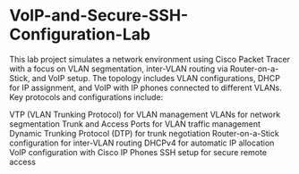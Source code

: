 # VoIP-and-Secure-SSH-Configuration-Lab
This lab project simulates a network environment using Cisco Packet Tracer with a focus on VLAN segmentation, inter-VLAN routing via Router-on-a-Stick, and VoIP setup. The topology includes VLAN configurations, DHCP for IP assignment, and VoIP with IP phones connected to different VLANs. 
Key protocols and configurations include:

VTP (VLAN Trunking Protocol) for VLAN management
VLANs for network segmentation
Trunk and Access Ports for VLAN traffic management
Dynamic Trunking Protocol (DTP) for trunk negotiation
Router-on-a-Stick configuration for inter-VLAN routing
DHCPv4 for automatic IP allocation
VoIP configuration with Cisco IP Phones
SSH setup for secure remote access

